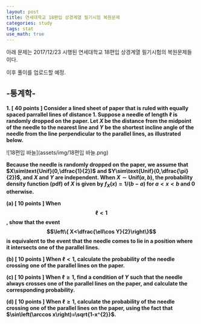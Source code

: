 ```yaml
---
layout: post
title: 연세대학교 18편입 상경계열 필기시험 복원문제
categories: study
tags: stat
use_math: true
---
```


<script type="text/x-mathjax-config">
  MathJax.Hub.Config({

tex2jax: {inlineMath: [['$','$'], ['\\(','\\)']]}

  });
</script>
<script src="http://cdn.mathjax.org/mathjax/latest/MathJax.js?config=TeX-AMS-MML_HTMLorMML"></script>

아래 문제는 2017/12/23 시행된 연세대학교 18편입 상경계열 필기시험의 복원문제들이다.

이후 풀이를 업로드할 예정.



## -통계학-



**1\. [ 40 points ] Consider a lined sheet of paper that is ruled with equally spaced parrallel lines of distance 1. Suppose a needle of length $\ell$ is randomly dropped on the paper. Let $X$ be the distance from the midpoint of the needle to the nearest line and $Y$ be the shortest incline angle of the needle from the line perpendicular to the parallel lines, as illustrated below.** 

![18편입 바늘](assets/img/18편입 바늘.png)

**Because the needle is randomly dropped on the paper, we assume that $X\sim\text{Unif}(0,\dfrac{1}{2})$ and $Y\sim\text{Unif}(0,\dfrac{\pi}{2})$, and $X$ and $Y$ are independent. When $X\sim\text{Unif}(a,b)$, the probability density function (pdf) of $X$ is given by $f_{X}(x)=1/(b-a)$ for $a<x<b$ and $0$ otherwise.**



**(a) [ 10 points ] When $$\ell<1$$, show that the event $$\left\{ X<\dfrac{\ell\cos Y}{2}\right\}$$  is equivalent to the event that the needle comes to lie in a position where it intersects one of the parallel lines.** 

**(b) [ 10 points ] When $\ell<1$, calculate the probability of the needle crossing one of the parallel lines on the paper.**

**(c) [ 10 points ] When $\ell\ge1$, find a condition of $Y$ such that the needle always crosses one of the parallel lines on the paper, and calculate the corresponding probability.**

**(d) [ 10 points ] When $\ell\ge1$, calculate the probability of the needle crossing one of the parallel lines on the paper, using the fact that $\sin\left(\arccos x\right)=\sqrt{1-x^{2}}$.**

